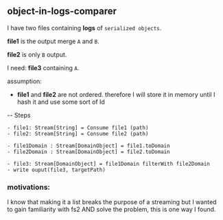## object-in-logs-comparer

I have two files containing **logs** of `serialized objects`.

**file1** is the output merge `A` and `B`.

**file2** is only `B` output.

I need: **file3** containing `A`.

assumption: 
- **file1** and **file2** are not ordered. therefore I will store it in memory until I hash it and use some sort of Id

-- Steps

    - file1: Stream[String] = Consume file1 (path)
    - file2: Stream[String] = Consume file2 (path)
    
    - file1Domain : Stream[DomainObject] = file1.toDomain
    - file2Domain : Stream[DomainObject] = file2.toDomain

    - file3: Stream[DomainObject] = file1Domain filterWith file2Domain
    - write ouput(file3, targetPath)


### motivations:
I know that making it a list breaks the purpose of a streaming but I wanted to gain familiarity with fs2 AND solve the problem, this is one way I found.
